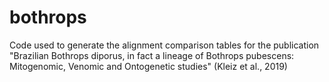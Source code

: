 # bothrops
Code used to generate the alignment comparison tables for the publication "Brazilian Bothrops diporus, in fact a lineage of Bothrops pubescens:  Mitogenomic, Venomic and Ontogenetic studies" (Kleiz et al., 2019)
